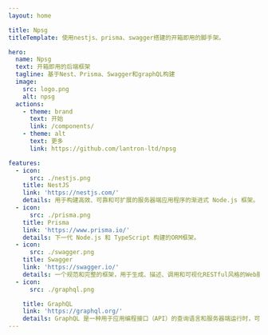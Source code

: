 ```yaml
---
layout: home

title: Npsg
titleTemplate: 使用nestjs、prisma、swagger搭建的开箱即用的脚手架。

hero:
  name: Npsg
  text: 开箱即用的后端框架
  tagline: 基于Nest、Prisma、Swagger和graphQL构建
  image:
    src: logo.png
    alt: npsg
  actions:
    - theme: brand
      text: 开始
      link: /components/
    - theme: alt
      text: 更多
      link: https://github.com/lantron-ltd/npsg

features:
  - icon: 
      src: ./nestjs.png
    title: NestJS
    link: 'https://nestjs.com/'
    details: 用于构建高效、可靠和可扩展的服务器端应用程序的渐进式 Node.js 框架。
  - icon: 
      src: ./prisma.png
    title: Prisma
    link: 'https://www.prisma.io/'
    details: 下一代 Node.js 和 TypeScript 构建的ORM框架。
  - icon: 
      src: ./swagger.png
    title: Swagger
    link: 'https://swagger.io/'
    details: 一个规范和完整的框架，用于生成、描述、调用和可视化RESTful风格的Web服务的API文档。
  - icon: 
      src: ./graphql.png

    title: GraphQL
    link: 'https://graphql.org/'
    details: GraphQL 是一种用于应用编程接口（API）的查询语言和服务器端运行时，可以使客户端准确地获得所需的数据，没有任何冗余。
---
```

